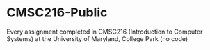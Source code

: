 # CMSC216-Public
Every assignment completed in CMSC216 (Introduction to Computer Systems) at the University of Maryland, College Park (no code)
